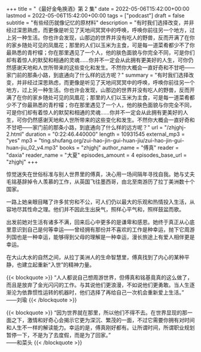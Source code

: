 +++
title = "《最好金龟换酒》第 2 集"
date = 2022-05-06T15:42:00+00:00
lastmod = 2022-05-06T15:42:00+00:00
tags = ["podcast"]
draft = false
subtitle = "有些经历就像记忆的原材料"
description = "有时我们选择改变，并非经过深思熟虑，而更像是听见了天地间冥冥中的呼唤，呼唤你前往另一个地方，过上另一种生活。你也许会发现，山那边的世界并没有吃人的野兽，反而开满了在你的家乡随处可见的凤凰花；那里的人们以玉米为主食，可是每一道菜肴都少不了你最熟悉的青柠檬；你在那里遇见了一个人，他的肤色面貌与你完全不同，可是你们却有着惊人的默契和相通的灵魂……你并不一定会从此拥有更美好的人生，可你仍然感谢天地和人世所带来的这些变化和发生。不然你大概会一直好奇和不甘吧——家门前的那条小路，到底通向了什么样的远方呢？"
summary = "有时我们选择改变，并非经过深思熟虑，而更像是听见了天地间冥冥中的呼唤，呼唤你前往另一个地方，过上另一种生活。你也许会发现，山那边的世界并没有吃人的野兽，反而开满了在你的家乡随处可见的凤凰花；那里的人们以玉米为主食，可是每一道菜肴都少不了你最熟悉的青柠檬；你在那里遇见了一个人，他的肤色面貌与你完全不同，可是你们却有着惊人的默契和相通的灵魂……你并不一定会从此拥有更美好的人生，可你仍然感谢天地和人世所带来的这些变化和发生。不然你大概会一直好奇和不甘吧——家门前的那条小路，到底通向了什么样的远方呢？"
url = "/zhjghj-2.html"
duration = "0:22:46.440000"
length = 10931545
external_mp3 = "yes"
mp3 = "ting.shufang.org/zui-hao-jin-gui-huan-jiu/zui-hao-jin-gui-huan-jiu_02_v4.mp3"
books = "zhjghj"
author_name = "傅真"
reader = "daxia"
reader_name = "大夏"
episodes_amount = 4
episodes_base_url = "zhjghj"
+++

惊觉迷失在世俗标准与别人世界里的傅真，决心用一场间隔年寻找自我。她与丈夫毛铭基辞掉令人羡慕的工作，从英国飞往墨西哥，由北至南游历了拉丁美洲数十个国家。

一路上她亲眼目睹了许多贫穷和不公，可人们仍以最大的乐观和热情投入生活，从容地尽其性命之理。他们并不因此生出戾气，照样心平气和，照样鼓盆而歌。

出发前她对生活有诸多不满，回来后心中更多的是谦卑和感恩。她终于真正从心底里意识到自己是何等幸运——曾经拥有那份并不喜欢的工作是种幸运，抛下它周游列国也是一种幸运，能够得到父母的理解是一种幸运，漫长旅途上有爱人相伴更是幸运。

在大山大水的自然之间，从拉丁美洲人的生命智慧里，傅真找到了内心的某种平静，也建立起重新“入世”的精神力量。

{{< blockquote >}}
“人人都说自己想周游世界，但傅真和铭基竟真的这么做了，而且是放弃了金光闪闪的工作。与其说他们更浪漫，不如说他们更勇敢。当人生逐渐沦为依靠惯性运转的机器时，他们选择了再给自己一次机会重新爱上生活。”  
——刘瑜
{{< /blockquote >}}

{{< blockquote >}}
“因为世界就在那里，所以他们不得不去。在世界显现的那一面之下，激情和好奇心会揭示它更为深沉、繁茂的一面，不过它需要你拥有对时间和人生不一样的解读能力。幸运的是，傅真刚好都有。让所谓时间，所谓职业规划暂停一下，不是为了去度假，而是为了回家。”  
——和菜头
{{< /blockquote >}}

